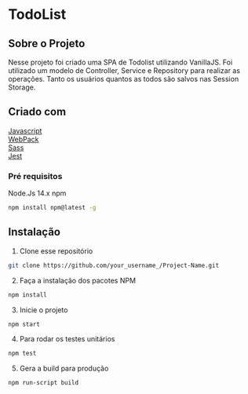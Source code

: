 # TodoList

## Sobre o Projeto

Nesse projeto foi criado uma SPA de Todolist utilizando VanillaJS. Foi utilizado um modelo de Controller, Service e Repository para realizar as operações. Tanto os usuários quantos as todos são salvos nas Session Storage.
## Criado com

[Javascript](http://vanilla-js.com)  
[WebPack](https://webpack.js.org)  
[Sass](https://styled-components.com)  
[Jest](https://developer.github.com/v3/)  

### Pré requisitos
Node.Js 14.x
npm
```sh
npm install npm@latest -g
```

## Instalação

1. Clone esse repositório
```sh
git clone https://github.com/your_username_/Project-Name.git
```
2. Faça a instalação dos pacotes NPM
```sh
npm install
```
3. Inicie o projeto
```sh
npm start
```
4. Para rodar os testes unitários
```sh
npm test
```
5. Gera a build para produção
```sh
npm run-script build
```